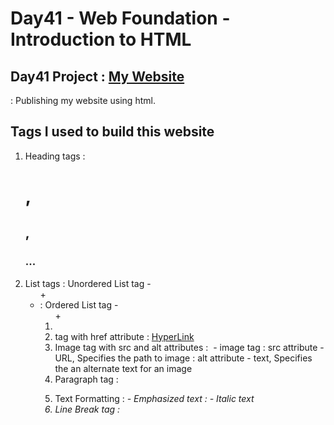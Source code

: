 # Day41 - Web Foundation - Introduction to HTML
## Day41 Project : [My Website]()
 : Publishing my website using html.
## Tags I used to build this website
  1. Heading tags
    :<h1>, <h2>, <h3> ...
  2. List tags
    : Unordered List tag - <ul> + <li>
    : Ordered List tag - <ol> + <li>
  3. <a> tag with href attribute
    : <a href="URL">HyperLink</a>
  4. Image tag with src and alt attributes
    : <img> - image tag
    : src attribute - URL, Specifies the path to image
    : alt attribute - text, Specifies the an alternate text for an image
  5. Paragraph tag
    : <p>
  6. Text Formatting
    : <em> - Emphasized text
    : <i> - Italic text
  7. Line Break tag
    : <br>
